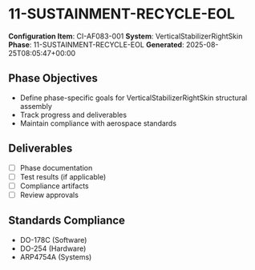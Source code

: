# 11-SUSTAINMENT-RECYCLE-EOL

**Configuration Item**: CI-AF083-001
**System**: VerticalStabilizerRightSkin
**Phase**: 11-SUSTAINMENT-RECYCLE-EOL
**Generated**: 2025-08-25T08:05:47+00:00

## Phase Objectives
- Define phase-specific goals for VerticalStabilizerRightSkin structural assembly
- Track progress and deliverables
- Maintain compliance with aerospace standards

## Deliverables
- [ ] Phase documentation
- [ ] Test results (if applicable)
- [ ] Compliance artifacts
- [ ] Review approvals

## Standards Compliance
- DO-178C (Software)
- DO-254 (Hardware)
- ARP4754A (Systems)

